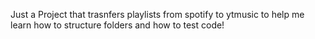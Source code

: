 Just a Project that trasnfers playlists from spotify to ytmusic to help me learn how to structure folders and how to test code!
